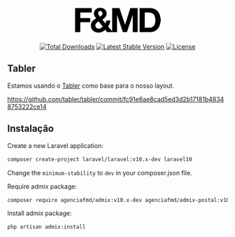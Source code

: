 <p align="center"><a href="https://fmd.ag" target="_blank"><img src="https://raw.githubusercontent.com/agenciafmd/admix/v10/docs/fmd.png" alt="Logo da F&MD"></a></p>

<p align="center">
<a href="https://packagist.org/packages/agenciafmd/admix"><img src="https://img.shields.io/packagist/dt/agenciafmd/admix" alt="Total Downloads"></a>
<a href="https://packagist.org/packages/agenciafmd/admix"><img src="https://img.shields.io/packagist/v/agenciafmd/admix" alt="Latest Stable Version"></a>
<a href="https://packagist.org/packages/agenciafmd/admix"><img src="https://img.shields.io/packagist/l/agenciafmd/admix" alt="License"></a>
</p>

## Tabler

Estamos usando o [Tabler](https://tabler.github.io/) como base para o nosso layout.

https://github.com/tabler/tabler/commit/fc91e6ae8cad5ed3d2b17181b48348753222ce14

## Instalação

Create a new Laravel application:

```bash
composer create-project laravel/laravel:v10.x-dev laravel10
```

Change the `minimum-stability` to `dev` in your composer.json file.

Require admix package:

```bash
composer require agenciafmd/admix:v10.x-dev agenciafmd/admix-postal:v10.x-dev agenciafmd/admix-leads:v10.x-dev
```

Install admix package:

```bash
php artisan admix:install
```